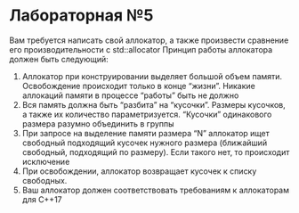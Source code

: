 # Лабораторная №5
Вам требуется написать свой аллокатор, а также произвести
сравнение его производительности c std::allocator
Принцип работы аллокатора должен быть следующий:
1. Аллокатор при конструировании выделяет большой объем памяти.
Освобождение происходит только в конце “жизни”. Никакие
аллокаций памяти в процессе “работы” быть не должно
2. Вся память должна быть “разбита” на “кусочки”. Размеры кусочков,
а также их количество параметризуется. “Кусочки” одинакового
размера разумно объединить в группы
3. При запросе на выделение памяти размера “N” аллокатор ищет
свободный подходящий кусочек нужного размера (ближайший
свободный, подходящий по размеру). Если такого нет, то
происходит исключение
4. При освобождении, аллокатор возвращает кусочек к списку
свободных.
5. Ваш аллокатор должен соответствовать требованиям к
аллокаторам для C++17
